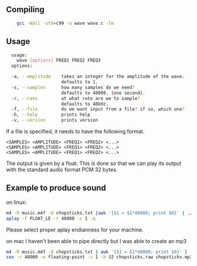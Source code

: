 ## Compiling
```bash
	gcc -Wall -std=c99 -o wave wave.c -lm
```

## Usage
```bash
  usage:
	wave [options] FREQ1 FREQ2 FREQ3
  options:

  -a, --amplitude    takes an integer for the amplitude of the wave.
                     defaults to 1.
  -s, --samples      how many samples do we need?
                     defaults to 48000. (one second).
  -r, --rate         at what rate are we to sample?
                     defaults to 48kHz.
  -f, --file         do we want input from a file? if so, which one?
  -h, --help         prints help
  -v, --version      prints version
```

If a file is specified, it needs to have the following format.

```
<SAMPLES> <AMPLITUDE> <FREQ1> <FREQ2> <...>
<SAMPLES> <AMPLITUDE> <FREQ1> <FREQ2> <...>
<SAMPLES> <AMPLITUDE> <FREQ1> <FREQ2> <...>
```

The output is given by a float. This is done so that we can play its output
with the standard audio format PCM 32 bytes.

## Example to produce sound

on linux:
```bash
m4 -R music.m4f -Q chopsticks.txt |awk '{$1 = $1*48000; print $0}' | ./wave |
aplay -f FLOAT_LE -r 48000 -c 1 -q
```
Please select proper aplay endianness for your machine. 

on mac I haven't been able to pipe directly but I was able to create an mp3

```bash
m4 -R music.m4f -Q chopsticks.txt | awk '{$1 = $1*48000; print $0}' | ./wave > chopsticks.raw
sox -r 48000 -e floating-point -c 1 -b 32 chopsticks.raw chopsticks.mp3
```


